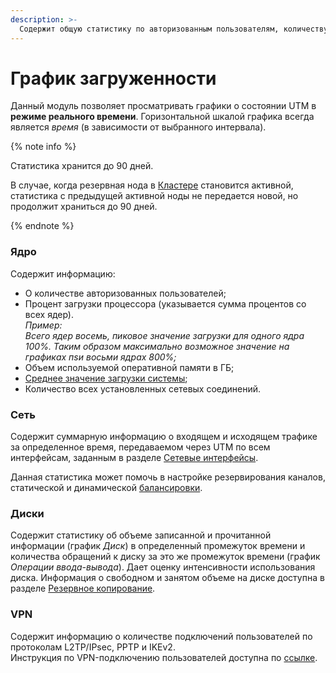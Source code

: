 ```yaml
---
description: >-
  Содержит общую статистику по авторизованным пользователям, количеству VPN-подключений, загрузки процессора и диска и т.д.
---
```


# График загруженности

Данный модуль позволяет просматривать графики о состоянии UTM в **режиме реального времени**. Горизонтальной шкалой графика всегда является *время* (в зависимости от выбранного интервала).

{% note info %}

Статистика хранится до 90 дней.

В случае, когда резервная нода в [Кластере](../cluster.md) становится активной, статистика с предыдущей активной ноды не передается новой, но продолжит храниться до 90 дней.

{% endnote %}

### Ядро

Содержит информацию:

* О количестве авторизованных пользователей;
* Процент загрузки процессора (указывается сумма процентов со всех ядер). \
  *Пример:* \
  *Всего ядер восемь, пиковое значение загрузки для одного ядра 100%. Таким образом максимально возможное значение на графиках пsи восьми ядрах 800%;*
* Объем используемой оперативной памяти в ГБ;
* [Среднее значение загрузки системы](https://ru.wikipedia.org/wiki/Load_Average); 
* Количество всех установленных сетевых соединений.
  
### Сеть

Содержит суммарную информацию о входящем и исходящем трафике за определенное время, передаваемом через UTM по всем интерфейсам, заданным в разделе [Сетевые интерфейсы](../connection-to-provider/README.md). 

Данная статистика может помочь в настройке резервирования каналов, статической и динамической [балансировки](../connection-to-provider/multiple-simultaneous-connections.md).

### Диски

Содержит статистику об объеме записанной и прочитанной информации (график *Диск*) в определенный промежуток времени и количества обращений к диску за это же промежуток времени (график *Операции ввода-вывода*). Дает оценку интенсивности использования диска. Информация о свободном и занятом объеме на диске доступна в разделе [Резервное копирование](../../service/backup.md).

### VPN

Содержит информацию о количестве подключений пользователей по протоколам L2TP/IPsec, PPTP и IKEv2. \
Инструкция по VPN-подключению пользователей доступна по [ссылке](../../recipes/popular-recipes/vpn/README.md).